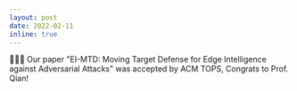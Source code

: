 ```yaml
---
layout: post
date: 2022-02-11 
inline: true
---
```


🎉🎉🎉 Our paper "EI-MTD: Moving Target Defense for Edge Intelligence against Adversarial Attacks" was accepted by ACM TOPS, Congrats to Prof. Qian!